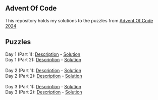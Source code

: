 ## Advent Of Code

This repository holds my solutions to the puzzles from [Advent Of Code 2024](https://adventofcode.com/2024)

## Puzzles

Day 1 (Part 1): [Description](https://adventofcode.com/2024/day/1) - [Solution](Solutions/2024/Day1/Day-1-Part-1-2024.cs) <br>
Day 1 (Part 2): [Description](https://adventofcode.com/2024/day/1#part2) - [Solution](Solutions/2024/Day1/Day-1-Part-2-2024.cs) <br>
<br>
Day 2 (Part 1): [Description](https://adventofcode.com/2024/day/2) - [Solution](Solutions/2024/Day2/Day-2-Part-1-2024.cs) <br>
Day 2 (Part 2): [Description](https://adventofcode.com/2024/day/2#part2) - [Solution](Solutions/2024/Day2/Day-2-Part-2-2024.cs) <br>
<br>
Day 3 (Part 1): [Description](https://adventofcode.com/2024/day/3) - [Solution](Solutions/2024/Day3/Day-3-Part-1-2024.cs) <br>
Day 3 (Part 2): [Description](https://adventofcode.com/2024/day/3#part2) - [Solution](Solutions/2024/Day3/Day-3-Part-2-2024.cs) <br>